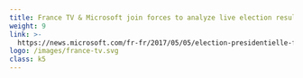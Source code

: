 ```yaml
---
title: France TV & Microsoft join forces to analyze live election results
weight: 9
link: >-
  https://news.microsoft.com/fr-fr/2017/05/05/election-presidentielle-france-televisions-microsoft-sallient-lanalyse-valorisation-resultats-direct/
logo: /images/france-tv.svg
class: k5
---
```




